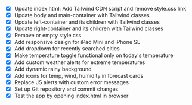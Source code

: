 - [x] Update index.html: Add Tailwind CDN script and remove style.css link
- [x] Update body and main-container with Tailwind classes
- [x] Update left-container and its children with Tailwind classes
- [x] Update right-container and its children with Tailwind classes
- [x] Remove or empty style.css
- [x] Add responsive design for iPad Mini and iPhone SE
- [x] Add dropdown for recently searched cities
- [x] Make temperature toggle functional only on today's temperature
- [x] Add custom weather alerts for extreme temperatures
- [x] Add dynamic rainy background
- [x] Add icons for temp, wind, humidity in forecast cards
- [x] Replace JS alerts with custom error messages
- [x] Set up Git repository and commit changes
- [x] Test the app by opening index.html in browser
